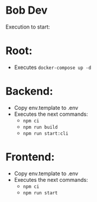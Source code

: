 # Bob Dev
Execution to start:

# Root:

- Executes `docker-compose up -d`

# Backend:
- Copy env.template to .env
- Executes the next commands:
  - `npm ci`
  - `npm run build`
  - `npm run start:cli`

# Frontend:

- Copy env.template to .env
- Executes the next commands:
  - `npm ci`
  - `npm run start`
